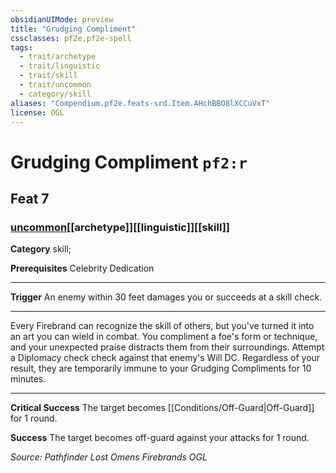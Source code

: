 ```yaml
---
obsidianUIMode: preview
title: "Grudging Compliment"
cssclasses: pf2e,pf2e-spell
tags:
  - trait/archetype
  - trait/linguistic
  - trait/skill
  - trait/uncommon
  - category/skill
aliases: "Compendium.pf2e.feats-srd.Item.AHchBBO8lXCCuVxT"
license: OGL
---
```

# Grudging Compliment `pf2:r`
## Feat 7
### [uncommon](uncommon "Uncommon Rarity Trait")[[archetype]][[linguistic]][[skill]]

**Category** skill; 



**Prerequisites** Celebrity Dedication
* * *
**Trigger** An enemy within 30 feet damages you or succeeds at a skill check.

* * *

Every Firebrand can recognize the skill of others, but you've turned it into an art you can wield in combat. You compliment a foe's form or technique, and your unexpected praise distracts them from their surroundings. Attempt a Diplomacy check check against that enemy's Will DC. Regardless of your result, they are temporarily immune to your Grudging Compliments for 10 minutes.

* * *

**Critical Success** The target becomes [[Conditions/Off-Guard|Off-Guard]] for 1 round.

**Success** The target becomes off-guard against your attacks for 1 round.

*Source: Pathfinder Lost Omens Firebrands*
*OGL*